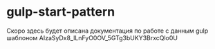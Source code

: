 # gulp-start-pattern
Скоро здесь будет описана документация по работе с данным gulp шаблоном
AIzaSyDx8_lLnFyO0OV_5GTg3bUKY3BrxcQlo0U 
<!-- <script src="https://maps.googleapis.com/maps/api/js?key=AIzaSyDx8_lLnFyO0OV_5GTg3bUKY3BrxcQlo0U &callback=initMap" > -->

